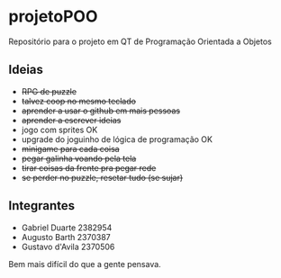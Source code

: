 # projetoPOO
Repositório para o projeto em QT de Programação Orientada a Objetos

## Ideias
- ~~RPG de puzzle~~
- ~~talvez coop no mesmo teclado~~
- ~~aprender a usar o github em mais pessoas~~
- ~~aprender a escrever ideias~~
- jogo com sprites OK
- upgrade do joguinho de lógica de programação OK
- ~~minigame para cada coisa~~
- ~~pegar galinha voando pela tela~~
- ~~tirar coisas da frente pra pegar rede~~
- ~~se perder no puzzle, resetar tudo (se sujar)~~

## Integrantes
- Gabriel Duarte 2382954
- Augusto Barth 2370387
- Gustavo d'Avila 2370506

Bem mais difícil do que a gente pensava.
